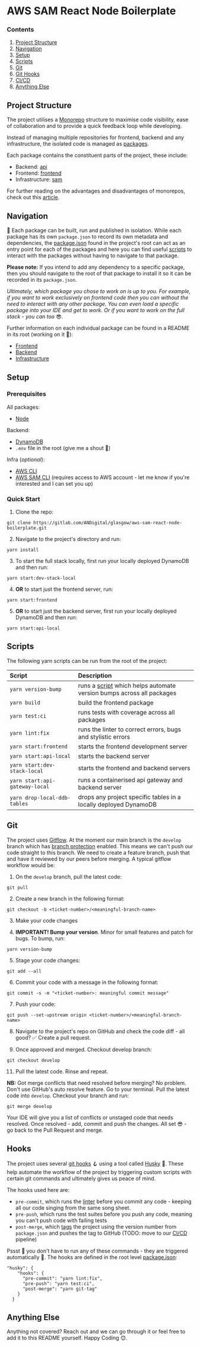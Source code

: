 # AWS SAM React Node Boilerplate

### Contents

1. [Project Structure](#Structure)
2. [Navigation](#Navigation)
3. [Setup](#Setup)
4. [Scripts](#Scripts)
5. [Git](#Git)
6. [Git Hooks](#Hooks)
7. [CI/CD](#CI/CD)
8. [Anything Else](#Anything-Else)


## Project Structure

The project utilises a [Monorepo](https://en.wikipedia.org/wiki/Monorepo) structure to maximise code visibility, ease of collaboration and to provide a quick feedback loop while developing.

Instead of managing multiple repositories for frontend, backend and any infrastructure, the isolated code is managed as [packages](./packages).

Each package contains the constituent parts of the project, these include:

- Backend: [api](./packages/api)
- Frontend: [frontend](./packages/frontend)
- Infrastructure: [sam](./packages/sam)  

For further reading on the advantages and disadvantages of monorepos, check out this [article](https://www.happycoders.eu/java/monorepos-advantages-disadvantages/).

## Navigation

🚀 Each package can be built, run and published in isolation. While each package has its own `package.json` to record its own metadata and dependencies, the [package.json](./package.json) found in the project's root can act as an entry point for each of the packages and here you can find useful [scripts](#Scripts) to interact with the packages without having to navigate to that package.

**Please note:** If you intend to add any dependency to a specific package, then you should navigate to the root of that package to install it so it can be recorded in its `package.json`.

*Ultimately, which package you chose to work on is up to you. For example, if you want to work exclusively on frontend code then you can without the need to interact with any other package. You can even load a specific package into your IDE and get to work. Or if you want to work on the full stack - you can too* 😎.  

Further information on each individual package can be found in a README in its root (working on it 🔨):

- [Frontend](./packages/frontend/README.md)  
- [Backend](./packages/api/README.md)
- [Infrastructure](./packages/sam/README.md)

## Setup   

### Prerequisites

All packages:
- [Node](https://nodejs.org/en/)

Backend:
- [DynamoDB](https://docs.aws.amazon.com/amazondynamodb/latest/developerguide/DynamoDBLocal.DownloadingAndRunning.html)
- `.env` file in the root (give me a shout 📢)

Infra (*optional*):
- [AWS CLI](https://docs.aws.amazon.com/cli/latest/userguide/install-cliv2-mac.html)
- [AWS SAM CLI](https://docs.aws.amazon.com/serverless-application-model/latest/developerguide/serverless-sam-cli-install-mac.html) (requires access to AWS account - let me know if you're interested and I can set you up)

### Quick Start  

1. Clone the repo:  

```
git clone https://gitlab.com/ANDigital/glasgow/aws-sam-react-node-boilerplate.git
```  

2. Navigate to the project's directory and run:

```
yarn install
```  

3. To start the full stack locally, first run your locally deployed DynamoDB and then run:

```
yarn start:dev-stack-local
```  

4. **OR** to start just the frontend server, run:

```
yarn start:frontend
```  

5. **OR** to start just the backend server, first run your locally deployed DynamoDB and then run:

```
yarn start:api-local
```  

## Scripts

The following yarn scripts can be run from the root of the project:

|  Script   |                             Description                              |
| :----------- | :------------------------------------------------------------------ |
|`yarn version-bump` | runs a [script](./tools/version-bump) which helps automate version bumps across all packages |
|`yarn build` | build the frontend package |
|`yarn test:ci` | runs tests with coverage across all packages |
|`yarn lint:fix` | runs the linter to correct errors, bugs and stylistic errors |
|`yarn start:frontend` | starts the frontend development server |
|`yarn start:api-local` | starts the backend server |
|`yarn start:dev-stack-local` | starts the frontend and backend servers |
|`yarn start:api-gateway-local` | runs a containerised api gateway and backend server |
|`yarn drop-local-ddb-tables` | drops any project specific tables in a locally deployed DynamoDB |  

## Git

The project uses [Gitflow](https://medium.com/@muneebsajjad/git-flow-explained-quick-and-simple-7a753313572f). At the moment our main branch is the `develop` branch which has [branch protection](https://docs.github.com/en/github/administering-a-repository/defining-the-mergeability-of-pull-requests/about-protected-branches) enabled. This means we can't push our code straight to this branch. We need to create a feature branch, push that and have it reviewed by our peers before merging. A typical gitflow workflow would be:

1. On the `develop` branch, pull the latest code:

```
git pull
``` 

2. Create a new branch in the following format:  

```
git checkout -b <ticket-number>/<meaningful-branch-name>
```  

3. Make your code changes  

4. **IMPORTANT! Bump your version**. Minor for small features and patch for bugs. To bump, run:

```
yarn version-bump
```

5. Stage your code changes:

```
git add --all
```  

6. Commit your code with a message in the following format:  

```
git commit -s -m "<ticket-number>: meaningful commit message"
```  

7. Push your code:

```
git push --set-upstream origin <ticket-number>/<meaningful-branch-name>
```  

8. Navigate to the project's repo on GitHub and check the code diff - all good? ✅   Create a pull request.  

9. Once approved and merged. Checkout develop branch:

```
git checkout develop
```  

11. Pull the latest code. Rinse and repeat. 

**NB:** Got merge conflicts that need resolved before merging? No problem. Don't use GitHub's auto resolve feature. Go to your terminal. Pull the latest code into `develop`. Checkout your branch and run:

```
git merge develop
```  

Your IDE will give you a list of conflicts or unstaged code that needs resolved. Once resolved - add, commit and push the changes. All set 😎 - go back to the Pull Request and merge.

## Hooks

The project uses several [git hooks](https://git-scm.com/book/en/v2/Customizing-Git-Git-Hooks) 🪝 using a tool called [Husky](https://typicode.github.io/husky/#/) 🐺. These help automate the workflow of the project by triggering custom scripts with certain git commands and ultimately gives us peace of mind.

The hooks used here are:

- `pre-commit`, which runs the [linter](https://eslint.org/docs/user-guide/getting-started) before you commit any code - keeping all our code singing from the same song sheet.
- `pre-push`, which runs the test suites before you push any code, meaning you can't push code with failing tests
- `post-merge`, which [tags](https://git-scm.com/book/en/v2/Git-Basics-Tagging) the project using the version number from `package.json` and pushes the tag to GitHub (TODO: move to our [CI/CD](#CI/CD) pipeline)

Pssst 🥸 you don't have to run any of these commands - they are triggered automatically 🔫. The hooks are defined in the root level [package.json](./package.json):

```
"husky": {
    "hooks": {
      "pre-commit": "yarn lint:fix",
      "pre-push": "yarn test:ci",
      "post-merge": "yarn git-tag"
    }
  }
```  

## Anything Else

Anything not covered? Reach out and we can go through it or feel free to add it to this README yourself. Happy Coding 😊.
